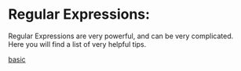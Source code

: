 # Regular Expressions:

Regular Expressions are very powerful, and can be very complicated.  
Here you will find a list of very helpful tips.

[basic](basci.md)
